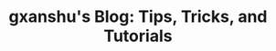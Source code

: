 ---
title: "gxanshu's Blog: Tips, Tricks, and Tutorials"
description: "Enhance your software development skills with gxanshu's blog. Discover tips, tricks, and tutorials to help you advance your coding abilities"
category: "projects"
---